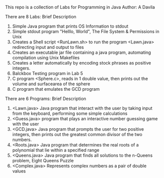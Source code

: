 This repo is a collection of Labs for Programming in Java 
Author: A Davila

There are 8 Labs: Brief Description
  1. Simple Java program that prints OS Information to stdout 
  2. Simple stdout program "Helllo, World", The File System & Permissions in Unix
  3. Creates a Shell script <RunLawn.sh> to run the program <Lawn.java> redirecting input and output to files
  4. Creates an executable jar file containing a java program, automating compilation using Unix Makefiles
  5. Creates a letter automatically by encoding stock phrases as positive integers.
  6. Balckbox Testing program in Lab 5
  7. C program <Sphere.c>, reads in 1 double value, then prints out the volume and surfacearea of the sphere
  8. C program that emulates the GCD program
  
  
There are 6 Programs: Brief Description
  1. <Lawn.java> Java program that interact with the user by taking input from the keyboard, performing some simple calculations
  2. <Guess.java> program that plays an interactive number guessing game with the user
  3. <GCD.java> Java program that prompts the user for two positive integers, then prints out the greatest common divisor of the two numbers. 
  4. <Roots.java> Java program that determines the real roots of a polynomial that lie within a specified range
  5. <Queens.java> Java program that finds all solutions to the n-Queens problem, Eight Queens Puzzle
  6. <Complex.java> Represents complex numbers as a pair of double values

 
